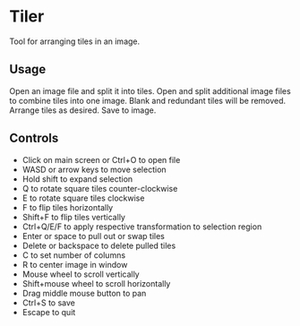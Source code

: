 # Tiler

Tool for arranging tiles in an image.

## Usage

Open an image file and split it into tiles. Open and split additional image files to combine tiles into one image.
Blank and redundant tiles will be removed. Arrange tiles as desired. Save to image.

## Controls

* Click on main screen or Ctrl+O to open file
* WASD or arrow keys to move selection
* Hold shift to expand selection
* Q to rotate square tiles counter-clockwise
* E to rotate square tiles clockwise
* F to flip tiles horizontally
* Shift+F to flip tiles vertically
* Ctrl+Q/E/F to apply respective transformation to selection region
* Enter or space to pull out or swap tiles
* Delete or backspace to delete pulled tiles
* C to set number of columns
* R to center image in window
* Mouse wheel to scroll vertically
* Shift+mouse wheel to scroll horizontally
* Drag middle mouse button to pan
* Ctrl+S to save
* Escape to quit
